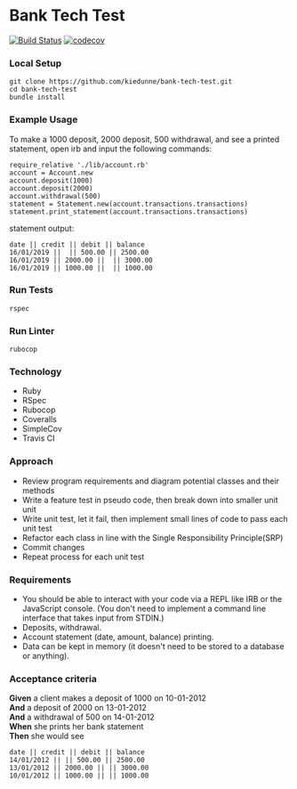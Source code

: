 Bank Tech Test
=================
[![Build Status](https://travis-ci.org/kiedunne/bank-tech-test.svg?branch=master)](https://travis-ci.org/kiedunne/bank-tech-test)
[![codecov](https://codecov.io/gh/kiedunne/bank-tech-test/branch/master/graph/badge.svg)](https://codecov.io/gh/kiedunne/bank-tech-test)


### Local Setup

```
git clone https://github.com/kiedunne/bank-tech-test.git
cd bank-tech-test
bundle install
```

### Example Usage

To make a 1000 deposit, 2000 deposit, 500 withdrawal, and see a printed statement, open irb and input the following commands:

```
require_relative './lib/account.rb'
account = Account.new
account.deposit(1000)
account.deposit(2000)
account.withdrawal(500)
statement = Statement.new(account.transactions.transactions)
statement.print_statement(account.transactions.transactions)
```
statement output:
```
date || credit || debit || balance
16/01/2019 ||  || 500.00 || 2500.00
16/01/2019 || 2000.00 ||  || 3000.00
16/01/2019 || 1000.00 ||  || 1000.00
```

### Run Tests

```
rspec
```

### Run Linter

```
rubocop
```

### Technology

* Ruby
* RSpec
* Rubocop
* Coveralls
* SimpleCov
* Travis CI

### Approach

* Review program requirements and diagram potential classes and their methods
* Write a feature test in pseudo code, then break down into smaller unit unit
* Write unit test, let it fail, then implement small lines of code to pass each unit test
* Refactor each class in line with the Single Responsibility Principle(SRP)
* Commit changes
* Repeat process for each unit test

### Requirements

* You should be able to interact with your code via a REPL like IRB or the JavaScript console.  (You don't need to implement a command line interface that takes input from STDIN.)
* Deposits, withdrawal.
* Account statement (date, amount, balance) printing.
* Data can be kept in memory (it doesn't need to be stored to a database or anything).

### Acceptance criteria

**Given** a client makes a deposit of 1000 on 10-01-2012  
**And** a deposit of 2000 on 13-01-2012  
**And** a withdrawal of 500 on 14-01-2012  
**When** she prints her bank statement  
**Then** she would see

```
date || credit || debit || balance
14/01/2012 || || 500.00 || 2500.00
13/01/2012 || 2000.00 || || 3000.00
10/01/2012 || 1000.00 || || 1000.00
```
